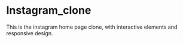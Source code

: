 # Instagram_clone
This is the instagram home page clone, with interactive elements and responsive design.
